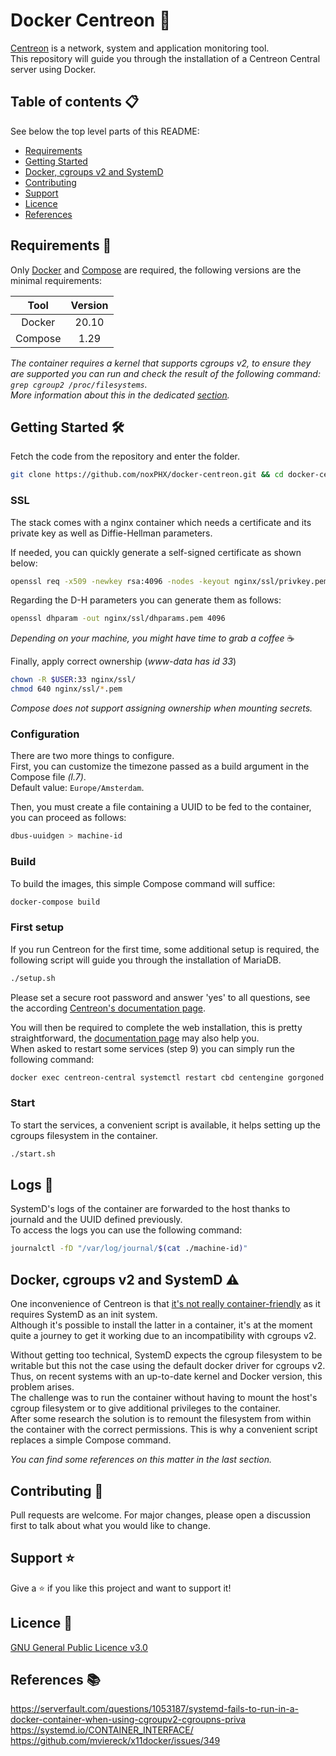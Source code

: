 # Docker Centreon 🐳
[Centreon](https://www.centreon.com/) is a network, system and application monitoring tool.  
This repository will guide you through the installation of a Centreon Central server using Docker.  

## Table of contents 📋
See below the top level parts of this README:

+ [Requirements](#requirements-)
+ [Getting Started](#getting-started-%EF%B8%8F)
+ [Docker, cgroups v2 and SystemD](#docker-cgroups-v2-and-systemd-%EF%B8%8F)
+ [Contributing](#contributing-)
+ [Support](#support-%EF%B8%8F)
+ [Licence](#licence-)
+ [References](#references-)

## Requirements 🧰
Only [Docker](https://docs.docker.com/get-docker/) and [Compose](https://docs.docker.com/compose/) are required, the following versions are the minimal requirements:

| Tool          | Version |
|:-------------:|:-------:|
| Docker        |  20.10  |
| Compose       |  1.29   |

*The container requires a kernel that supports cgroups v2, to ensure they are supported you can run and check the result of the following command: `grep cgroup2 /proc/filesystems`.*  
*More information about this in the dedicated [section](#docker-cgroups-v2-and-systemd-%EF%B8%8F).*

## Getting Started 🛠️
Fetch the code from the repository and enter the folder.

```bash
git clone https://github.com/noxPHX/docker-centreon.git && cd docker-centreon
```

### SSL
The stack comes with a nginx container which needs a certificate and its private key as well as Diffie-Hellman parameters.

If needed, you can quickly generate a self-signed certificate as shown below:
```bash
openssl req -x509 -newkey rsa:4096 -nodes -keyout nginx/ssl/privkey.pem -out nginx/ssl/fullchain.pem -days 365 -subj '/CN=localhost' -addext "subjectAltName=DNS:pdns.local.intra,DNS:pihole.local.intra,IP:127.0.0.1,IP:0.0.0.0"
```

Regarding the D-H parameters you can generate them as follows:
```bash
openssl dhparam -out nginx/ssl/dhparams.pem 4096
```
*Depending on your machine, you might have time to grab a coffee* ☕

Finally, apply correct ownership (*www-data has id 33*)
```bash
chown -R $USER:33 nginx/ssl/
chmod 640 nginx/ssl/*.pem
```
*Compose does not support assigning ownership when mounting secrets.*

### Configuration
There are two more things to configure.  
First, you can customize the timezone passed as a build argument in the Compose file *(l.7)*.  
Default value: `Europe/Amsterdam`.

Then, you must create a file containing a UUID to be fed to the container, you can proceed as follows: 
```bash
dbus-uuidgen > machine-id
```

### Build
To build the images, this simple Compose command will suffice: 
```bash
docker-compose build
```

### First setup
If you run Centreon for the first time, some additional setup is required, the following script will guide you through the installation of MariaDB.  
```bash
./setup.sh
```
Please set a secure root password and answer 'yes' to all questions, see the according [Centreon's documentation page](https://docs.centreon.com/docs/installation/installation-of-a-central-server/using-packages/#secure-the-database).  

You will then be required to complete the web installation, this is pretty straightforward, the [documentation page](https://docs.centreon.com/docs/installation/web-and-post-installation/#web-installation) may also help you.  
When asked to restart some services (step 9) you can simply run the following command: 
```bash
docker exec centreon-central systemctl restart cbd centengine gorgoned
```

### Start
To start the services, a convenient script is available, it helps setting up the cgroups filesystem in the container.  
```bash
./start.sh
```

## Logs 📝
SystemD's logs of the container are forwarded to the host thanks to journald and the UUID defined previously.  
To access the logs you can use the following command:
```bash
journalctl -fD "/var/log/journal/$(cat ./machine-id)"
```

## Docker, cgroups v2 and SystemD ⚠️
One inconvenience of Centreon is that [it's not really container-friendly](https://github.com/centreon/centreon/issues/6057) as it requires SystemD as an init system.  
Although it's possible to install the latter in a container, it's at the moment quite a journey to get it working due to an incompatibility with cgroups v2.  

Without getting too technical, SystemD expects the cgroup filesystem to be writable but this not the case using the default docker driver for cgroups v2. Thus, on recent systems with an up-to-date kernel and Docker version, this problem arises.  
The challenge was to run the container without having to mount the host's cgroup filesystem or to give additional privileges to the container.  
After some research the solution is to remount the filesystem from within the container with the correct permissions. This is why a convenient script replaces a simple Compose command.  

*You can find some references on this matter in the last section.*

## Contributing 🤝
Pull requests are welcome. For major changes, please open a discussion first to talk about what you would like to change.

## Support ⭐️
Give a ⭐️ if you like this project and want to support it!

## Licence 📃
[GNU General Public Licence v3.0](https://github.com/noxPHX/docker-centreon/blob/main/LICENSE)

## References 📚
https://serverfault.com/questions/1053187/systemd-fails-to-run-in-a-docker-container-when-using-cgroupv2-cgroupns-priva  
https://systemd.io/CONTAINER_INTERFACE/  
https://github.com/mviereck/x11docker/issues/349
